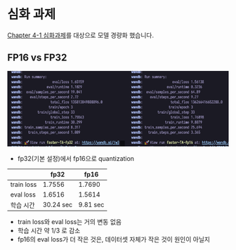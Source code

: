# 심화 과제

[Chapter 4-1 심화과제](https://github.com/hanghae-plus-AI/AI-1-jw3215/tree/main/Chapter4/Chapter4-1/%EC%8B%AC%ED%99%94%EA%B3%BC%EC%A0%9C)를 대상으로 모델 경량화 했습니다.

## FP16 vs FP32

![summary](./resources/summary.png)

- fp32(기본 설정)에서 fp16으로 quantization

|       | fp32     | fp16     |
|-----------|-----------|-----------|
| train loss   | 1.7556 | 1.7690 |
| eval loss   | 1.6516 | 1.5614 |
| 학습 시간   | 30.24 sec | 9.81 sec |

- train loss와 eval loss는 거의 변동 없음
- 학습 시간 약 1/3 로 감소
- fp16의 eval loss가 더 작은 것은, 데이터셋 자체가 작은 것이 원인이 아닐지
